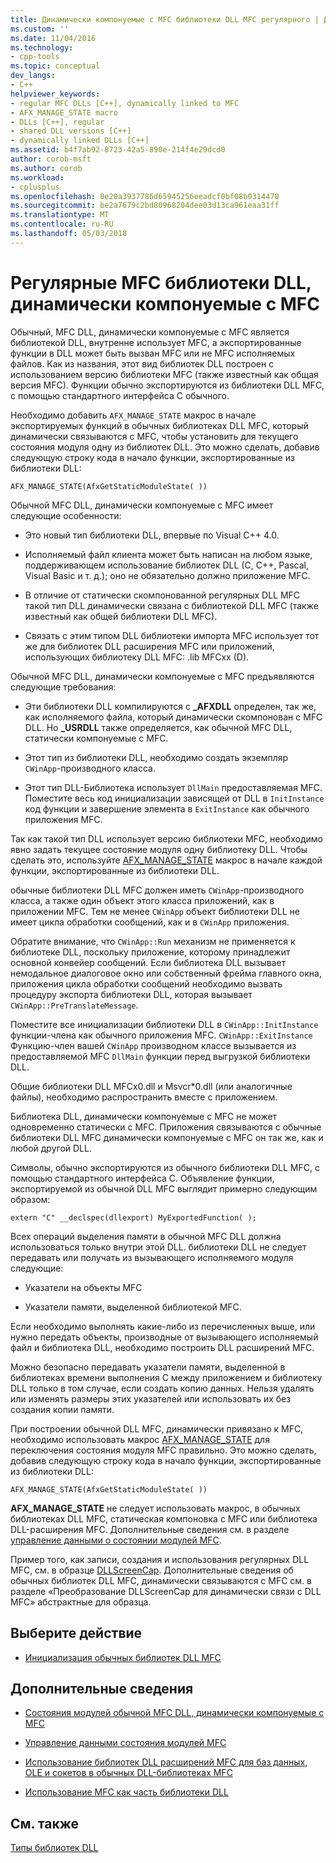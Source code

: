 ```yaml
---
title: Динамически компонуемые с MFC библиотеки DLL MFC регулярного | Документы Microsoft
ms.custom: ''
ms.date: 11/04/2016
ms.technology:
- cpp-tools
ms.topic: conceptual
dev_langs:
- C++
helpviewer_keywords:
- regular MFC DLLs [C++], dynamically linked to MFC
- AFX_MANAGE_STATE macro
- DLLs [C++], regular
- shared DLL versions [C++]
- dynamically linked DLLs [C++]
ms.assetid: b4f7ab92-8723-42a5-890e-214f4e29dcd0
author: corob-msft
ms.author: corob
ms.workload:
- cplusplus
ms.openlocfilehash: 0e20a3937786d65945256eeadcf0bf08b0314470
ms.sourcegitcommit: be2a7679c2bd80968204dee03d13ca961eaa31ff
ms.translationtype: MT
ms.contentlocale: ru-RU
ms.lasthandoff: 05/03/2018
---
```

# <a name="regular-mfc-dlls-dynamically-linked-to-mfc"></a>Регулярные MFC библиотеки DLL, динамически компонуемые с MFC
Обычный, MFC DLL, динамически компонуемые с MFC является библиотекой DLL, внутренне использует MFC, а экспортированные функции в DLL может быть вызван MFC или не MFC исполняемых файлов. Как из названия, этот вид библиотек DLL построен с использованием версию библиотеки MFC (также известный как общая версия MFC). Функции обычно экспортируются из библиотеки DLL MFC, с помощью стандартного интерфейса C обычного.  
  
 Необходимо добавить `AFX_MANAGE_STATE` макрос в начале экспортируемых функций в обычных библиотеках DLL MFC, который динамически связываются с MFC, чтобы установить для текущего состояния модуля одну из библиотек DLL. Это можно сделать, добавив следующую строку кода в начало функции, экспортированные из библиотеки DLL:  
  
```  
AFX_MANAGE_STATE(AfxGetStaticModuleState( ))  
```  
  
 Обычной MFC DLL, динамически компонуемые с MFC имеет следующие особенности:  
  
-   Это новый тип библиотеки DLL, впервые по Visual C++ 4.0.  
  
-   Исполняемый файл клиента может быть написан на любом языке, поддерживающем использование библиотек DLL (C, C++, Pascal, Visual Basic и т. д.); оно не обязательно должно приложение MFC.  
  
-   В отличие от статически скомпонованной регулярных DLL MFC такой тип DLL динамически связана с библиотекой DLL MFC (также известный как общей библиотеки DLL MFC).  
  
-   Связать с этим типом DLL библиотеки импорта MFC использует тот же для библиотек DLL расширения MFC или приложений, использующих библиотеку DLL MFC: .lib MFCxx (D).  
  
 Обычной MFC DLL, динамически компонуемые с MFC предъявляются следующие требования:  
  
-   Эти библиотеки DLL компилируются с **_AFXDLL** определен, так же, как исполняемого файла, который динамически скомпонован с MFC DLL. Но **_USRDLL** также определяется, как обычной MFC DLL, статически компонуемые с MFC.  
  
-   Этот тип из библиотеки DLL, необходимо создать экземпляр `CWinApp`-производного класса.  
  
-   Этот тип DLL-Библиотека использует `DllMain` предоставляемая MFC. Поместите весь код инициализации зависящей от DLL в `InitInstance` код функции и завершение элемента в `ExitInstance` как обычного приложения MFC.  
  
 Так как такой тип DLL использует версию библиотеки MFC, необходимо явно задать текущее состояние модуля одну библиотеку DLL. Чтобы сделать это, используйте [AFX_MANAGE_STATE](../mfc/reference/extension-dll-macros.md#afx_manage_state) макрос в начале каждой функции, экспортированные из библиотеки DLL.  
  
 обычные библиотеки DLL MFC должен иметь `CWinApp`-производного класса, а также один объект этого класса приложений, как в приложении MFC. Тем не менее `CWinApp` объект библиотеки DLL не имеет цикла обработки сообщений, как и в `CWinApp` приложения.  
  
 Обратите внимание, что `CWinApp::Run` механизм не применяется к библиотеке DLL, поскольку приложение, которому принадлежит основной конвейер сообщений. Если библиотека DLL вызывает немодальное диалоговое окно или собственный фрейма главного окна, приложения цикла обработки сообщений необходимо вызвать процедуру экспорта библиотеки DLL, которая вызывает `CWinApp::PreTranslateMessage`.  
  
 Поместите все инициализации библиотеки DLL в `CWinApp::InitInstance` функции-члена как обычного приложения MFC. `CWinApp::ExitInstance` Функцию-член вашей `CWinApp` производном классе вызывается из предоставляемой MFC `DllMain` функции перед выгрузкой библиотеки DLL.  
  
 Общие библиотеки DLL MFCx0.dll и Msvcr*0.dll (или аналогичные файлы), необходимо распространить вместе с приложением.  
  
 Библиотека DLL, динамически компонуемые с MFC не может одновременно статически с MFC. Приложения связываются с обычные библиотеки DLL MFC динамически компонуемые с MFC он так же, как и любой другой DLL.  
  
 Символы, обычно экспортируются из обычного библиотеки DLL MFC, с помощью стандартного интерфейса C. Объявление функции, экспортируемой из обычной DLL MFC выглядит примерно следующим образом:  
  
```  
extern "C" __declspec(dllexport) MyExportedFunction( );  
```  
  
 Всех операций выделения памяти в обычной MFC DLL должна использоваться только внутри этой DLL. библиотеки DLL не следует передавать или получать из вызывающего исполняемого модуля следующие:  
  
-   Указатели на объекты MFC  
  
-   Указатели памяти, выделенной библиотекой MFC.  
  
 Если необходимо выполнять какие-либо из перечисленных выше, или нужно передать объекты, производные от вызывающего исполняемый файл и библиотека DLL, необходимо построить DLL расширений MFC.  
  
 Можно безопасно передавать указатели памяти, выделенной в библиотеках времени выполнения C между приложением и библиотеку DLL только в том случае, если создать копию данных. Нельзя удалять или изменять размеры этих указателей или использовать их без создания копии памяти.  
  
 При построении обычной DLL MFC, динамически привязано к MFC, необходимо использовать макрос [AFX_MANAGE_STATE](../mfc/reference/extension-dll-macros.md#afx_manage_state) для переключения состояния модуля MFC правильно. Это можно сделать, добавив следующую строку кода в начало функции, экспортированные из библиотеки DLL:  
  
```  
AFX_MANAGE_STATE(AfxGetStaticModuleState( ))  
```  
  
 **AFX_MANAGE_STATE** не следует использовать макрос, в обычных библиотеках DLL MFC, статическая компоновка с MFC или библиотека DLL-расширения MFC. Дополнительные сведения см. в разделе [управление данными о состоянии модулей MFC](../mfc/managing-the-state-data-of-mfc-modules.md).  
  
 Пример того, как записи, создания и использования регулярных DLL MFC, см. в образце [DLLScreenCap](https://github.com/Microsoft/VCSamples/tree/master/VC2010Samples/MFC/advanced/DllScreenCap). Дополнительные сведения об обычных библиотек DLL MFC, динамически связываются с MFC см. в разделе «Преобразование DLLScreenCap для динамически связи с DLL MFC» абстрактные для образца.  
  
## <a name="what-do-you-want-to-do"></a>Выберите действие  
  
-   [Инициализация обычных библиотек DLL MFC](../build/run-time-library-behavior.md#initializing-regular-dlls)  
  
## <a name="what-do-you-want-to-know-more-about"></a>Дополнительные сведения  
  
-   [Состояния модулей обычной MFC DLL, динамически компонуемые с MFC](../build/module-states-of-a-regular-dll-dynamically-linked-to-mfc.md)  
  
-   [Управление данными состояния модулей MFC](../mfc/managing-the-state-data-of-mfc-modules.md)  
  
-   [Использование библиотек DLL расширений MFC для баз данных, OLE и сокетов в обычных DLL-библиотеках MFC](../build/using-database-ole-and-sockets-extension-dlls-in-regular-dlls.md)  
  
-   [Использование MFC как часть библиотеки DLL](../mfc/tn011-using-mfc-as-part-of-a-dll.md)  
  
## <a name="see-also"></a>См. также  
 [Типы библиотек DLL](../build/kinds-of-dlls.md)